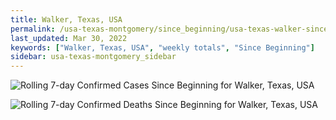 ```yaml
---
title: Walker, Texas, USA
permalink: /usa-texas-montgomery/since_beginning/usa-texas-walker-since_beginning.html
last_updated: Mar 30, 2022
keywords: ["Walker, Texas, USA", "weekly totals", "Since Beginning"]
sidebar: usa-texas-montgomery_sidebar
---
```


![Rolling 7-day Confirmed Cases Since Beginning for Walker, Texas, USA](/covid_tracker/images/graphs/usa-texas-walker-rolling_7_days_confirmed-since_beginning_graph.png)

![Rolling 7-day Confirmed Deaths Since Beginning for Walker, Texas, USA](/covid_tracker/images/graphs/usa-texas-walker-rolling_7_days_deaths-since_beginning_graph.png)
